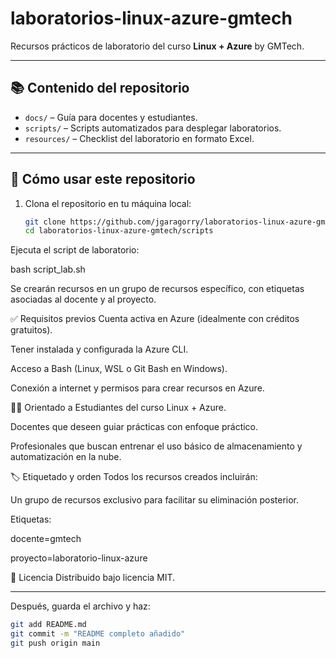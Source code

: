 # laboratorios-linux-azure-gmtech

Recursos prácticos de laboratorio del curso **Linux + Azure** by GMTech.

---

## 📚 Contenido del repositorio

- `docs/` – Guía para docentes y estudiantes.
- `scripts/` – Scripts automatizados para desplegar laboratorios.
- `resources/` – Checklist del laboratorio en formato Excel.

---

## 🚀 Cómo usar este repositorio

1. Clona el repositorio en tu máquina local:
   ```bash
   git clone https://github.com/jgaragorry/laboratorios-linux-azure-gmtech.git
   cd laboratorios-linux-azure-gmtech/scripts


Ejecuta el script de laboratorio:

bash script_lab.sh

Se crearán recursos en un grupo de recursos específico, con etiquetas asociadas al docente y al proyecto.

✅ Requisitos previos
Cuenta activa en Azure (idealmente con créditos gratuitos).

Tener instalada y configurada la Azure CLI.

Acceso a Bash (Linux, WSL o Git Bash en Windows).

Conexión a internet y permisos para crear recursos en Azure.

🧑‍🏫 Orientado a
Estudiantes del curso Linux + Azure.

Docentes que deseen guiar prácticas con enfoque práctico.

Profesionales que buscan entrenar el uso básico de almacenamiento y automatización en la nube.

🏷 Etiquetado y orden
Todos los recursos creados incluirán:

Un grupo de recursos exclusivo para facilitar su eliminación posterior.

Etiquetas:

docente=gmtech

proyecto=laboratorio-linux-azure

📄 Licencia
Distribuido bajo licencia MIT.

---

Después, guarda el archivo y haz:

```bash
git add README.md
git commit -m "README completo añadido"
git push origin main